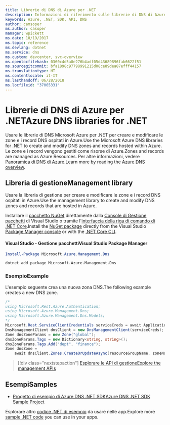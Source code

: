 ```yaml
---
title: Librerie di DNS di Azure per .NET
description: Informazioni di riferimento sulle librerie di DNS di Azure per .NET
keywords: Azure, .NET, SDK, API, DNS
author: camsoper
ms.author: casoper
manager: wpickett
ms.date: 10/19/2017
ms.topic: reference
ms.devlang: dotnet
ms.service: dns
ms.custom: devcenter, svc-overview
ms.openlocfilehash: 0360c4d5a0e276b4adf05d43689896fab6622f51
ms.sourcegitcommit: bfa1898c97798991215d08ce89dea87efff44157
ms.translationtype: HT
ms.contentlocale: it-IT
ms.lasthandoff: 06/28/2018
ms.locfileid: "37065331"
---
```

# <a name="azure-dns-libraries-for-net"></a><span data-ttu-id="b7b89-104">Librerie di DNS di Azure per .NET</span><span class="sxs-lookup"><span data-stu-id="b7b89-104">Azure DNS libraries for .NET</span></span>

<span data-ttu-id="b7b89-105">Usare le librerie di DNS Microsoft Azure per .NET per creare e modificare le zone e i record DNS ospitati in Azure.</span><span class="sxs-lookup"><span data-stu-id="b7b89-105">Use the Microsoft Azure DNS libraries for .NET to create and modify DNS zones and records hosted within Azure.</span></span> <span data-ttu-id="b7b89-106">Le zone e i record vengono gestiti come risorse di Azure.</span><span class="sxs-lookup"><span data-stu-id="b7b89-106">Zones and records are managed as Azure Resources.</span></span> <span data-ttu-id="b7b89-107">Per altre informazioni, vedere [Panoramica di DNS di Azure](/azure/dns/dns-overview).</span><span class="sxs-lookup"><span data-stu-id="b7b89-107">Learn more by reading the [Azure DNS overview](/azure/dns/dns-overview).</span></span>

## <a name="management-library"></a><span data-ttu-id="b7b89-108">Libreria di gestione</span><span class="sxs-lookup"><span data-stu-id="b7b89-108">Management library</span></span>

<span data-ttu-id="b7b89-109">Usare la libreria di gestione per creare e modificare le zone e i record DNS ospitati in Azure.</span><span class="sxs-lookup"><span data-stu-id="b7b89-109">Use the management library to create and modify DNS zones and records that are hosted in Azure.</span></span>

<span data-ttu-id="b7b89-110">Installare il [pacchetto NuGet](https://www.nuget.org/packages/Microsoft.Azure.Management.Dns) direttamente dalla [Console di Gestione pacchetti][PackageManager] di Visual Studio o tramite l'[interfaccia della riga di comando di .NET Core][DotNetCLI].</span><span class="sxs-lookup"><span data-stu-id="b7b89-110">Install the [NuGet package](https://www.nuget.org/packages/Microsoft.Azure.Management.Dns) directly from the Visual Studio [Package Manager console][PackageManager] or with the [.NET Core CLI][DotNetCLI].</span></span>

#### <a name="visual-studio-package-manager"></a><span data-ttu-id="b7b89-111">Visual Studio - Gestione pacchetti</span><span class="sxs-lookup"><span data-stu-id="b7b89-111">Visual Studio Package Manager</span></span>

```powershell
Install-Package Microsoft.Azure.Management.Dns
```

```bash
dotnet add package Microsoft.Azure.Management.Dns
```

### <a name="example"></a><span data-ttu-id="b7b89-112">Esempio</span><span class="sxs-lookup"><span data-stu-id="b7b89-112">Example</span></span>

<span data-ttu-id="b7b89-113">L'esempio seguente crea una nuova zona DNS.</span><span class="sxs-lookup"><span data-stu-id="b7b89-113">The following example creates a new DNS zone.</span></span>

```csharp
/*
using Microsoft.Rest.Azure.Authentication;
using Microsoft.Azure.Management.Dns;
using Microsoft.Azure.Management.Dns.Models;
*/
Microsoft.Rest.ServiceClientCredentials serviceCreds = await ApplicationTokenProvider.LoginSilentAsync(tenantId, clientId, secret);
DnsManagementClient dnsClient = new DnsManagementClient(serviceCreds);            
Zone dnsZoneParams = new Zone("global");
dnsZoneParams.Tags = new Dictionary<string, string>();
dnsZoneParams.Tags.Add("dept", "finance");
Zone dnsZone =
    await dnsClient.Zones.CreateOrUpdateAsync(resourceGroupName, zoneName, dnsZoneParams, null, "*");
```

> [!div class="nextstepaction"]
> [<span data-ttu-id="b7b89-114">Esplorare le API di gestione</span><span class="sxs-lookup"><span data-stu-id="b7b89-114">Explore the management APIs</span></span>](/dotnet/api/overview/azure/dns/management)

## <a name="samples"></a><span data-ttu-id="b7b89-115">Esempi</span><span class="sxs-lookup"><span data-stu-id="b7b89-115">Samples</span></span>

* [<span data-ttu-id="b7b89-116">Progetto di esempio di Azure DNS .NET SDK</span><span class="sxs-lookup"><span data-stu-id="b7b89-116">Azure DNS .NET SDK Sample Project</span></span>](https://www.microsoft.com/download/details.aspx?id=47268)

<span data-ttu-id="b7b89-117">Esplorare altro [codice .NET di esempio](https://azure.microsoft.com/resources/samples/?platform=dotnet) da usare nelle app.</span><span class="sxs-lookup"><span data-stu-id="b7b89-117">Explore more [sample .NET code](https://azure.microsoft.com/resources/samples/?platform=dotnet) you can use in your apps.</span></span>

[PackageManager]: https://docs.microsoft.com/nuget/tools/package-manager-console
[DotNetCLI]: https://docs.microsoft.com/dotnet/core/tools/dotnet-add-package
